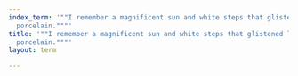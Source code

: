 ```yaml
---
index_term: '""I remember a magnificent sun and white steps that glistened like magical
  porcelain."""'
title: '""I remember a magnificent sun and white steps that glistened like magical
  porcelain."""'
layout: term

---
```

